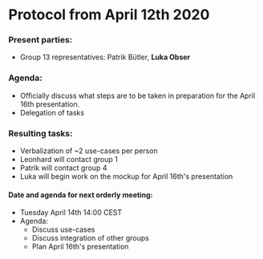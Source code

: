 # Protocol from April 12th 2020

### Present parties:
* Group 13 representatives: Patrik Bütler, **Luka Obser**

### Agenda:
* Officially discuss what steps are to be taken in preparation for the April 16th presentation.
* Delegation of tasks

### Resulting tasks:
* Verbalization of ~2 use-cases per person
* Leonhard will contact group 1 
* Patrik will contact group 4
* Luka will begin work on the mockup for April 16th's presentation

#### Date and agenda for next orderly meeting:
* Tuesday April 14th 14:00 CEST
* Agenda:
   * Discuss use-cases
   * Discuss integration of other groups
   * Plan April 16th's presentation